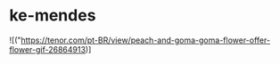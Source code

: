 # ke-mendes
![("https://tenor.com/pt-BR/view/peach-and-goma-goma-flower-offer-flower-gif-26864913)] 
